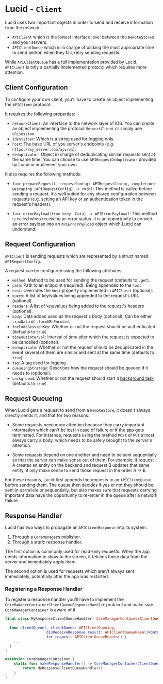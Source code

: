 # Lucid - `Client`

Lucid uses two important objects in order to send and receive information from the network.

- `APIClient` which is the lowest interface level between the `RemoteStore`s and your servers.
- `APIClientQueue` which is in charge of picking the most appropriate time to send and/or, when they fail, retry sending requests.

While `APIClientQueue` has a full implementation provided by Lucid, `APIClient` is only a partially implemented protocol which requires more attention.

## Client Configuration

To configure your own client, you'll have to create an object implementing the `APIClient` protocol.

It requires the following properties:

- `networkClient`: An interface to the network layer of iOS. You can create an object implementing the protocol `NetworkClient` or simply use `URLSession`.
- `identifier`: Which is a string used for logging only.
- `host`: The base URL of you server's endpoints (e.g. `https://my_server.com/api/v1`).
- `deduplicator`: Object in charge of deduplicating similar requests sent at the same time. You can choose to use `APIRequestDeduplicator` provided by Lucid or implement your own.

It also requires the following methods:

- `func prepareRequest(_ requestConfig: APIRequestConfig, completion: @escaping (APIRequestConfig) -> Void)`: This method is called before sending a request. It's well suited for any shared configuration between requests (e.g. setting an API key or an authentication token in the request's headers).

- `func errorPayload(from body: Data) -> APIErrorPayload?`: This method is called when receiving an error status. It is an opportunity to convert an error payload into an `APIErrorPayload` object which Lucid can understand.

## Request Configuration

`APIClient` is sending requests which are represented by a struct named `APIRequestConfig`. 

A request can be configured using the following attributes:

- `method`: Method to be used for sending the request (defaults to `.get`).
- `path`: Path to an endpoint (required). Being appended to the `host`. 
- `host`:  Overrides the `host` property implemented in `APIClient` (optional).
- `query`: A list of key/values being appended to the request's URL (optional).
- `headers`: A list of key/values being added to the request's headers (optional).
- `body`: Data added used as the request's body (optional). Can be either `.rawData` or `.formURLEncoded`. 
- `includeSessionKey`: Whether or not the request should be authenticated (defaults to `true`).
- `timeoutInterval`: Interval of time after which the request is expected to be cancelled (optional).
- `deduplicate`: Whether or not the request should be deduplicated in the event several of them are similar and sent at the same time (defaults to `true`).
- `tag`: A tag used for logging.
- `queueingStrategy`: Describes how the request should be queued if it needs to (optional).
- `background`: Whether or not the request should start a [background task](https://developer.apple.com/documentation/backgroundtasks) (defaults to `true`).

## Request Queueing

When Lucid gets a request to send from a `RemoteStore`, it doesn't always directly sends it, and that for two reasons:

- Some requests need more attention because they carry important information which can't be lost in case of failure or if the app gets terminated. For instance, requests using the method `POST` or `PUT` almost always carry a body, which needs to be safely brought to the server's attention.

- Some requests depend on one another and need to be sent sequentially so that the server can make sense out of them. For example, if request A creates an entity on the backend and request B updates that same entity, it only make sense to send those request in the order A => B.

For these reasons, Lucid first appends the requests to an `APIClientQueue` before sending them. The queue then decides if yes or not they should be sent in parrallele or sequentially, but also makes sure that requests carrying important data have the opportunity to re-enter in the queue after a network failure.

## Response Handler

Lucid has two ways to propagate an `APIClientResponse` into its system:

1. Through a `CoreManager`s publisher.
2. Through a *static* response handler.

The first option is commonly used for read-only requests. When the app needs information to show to the screen, it fetches those data from the server and immediately apply them.

The second option is used for requests which aren't always sent immediately, potentially after the app was restarted.

### Registering a Response Handler

To register a response handler you'll have to implement the `CoreManagerContainerClientQueueResponseHandler` protocol and make sure `CoreManagerContainer` is aware of it.

```swift
final class MyResponseClientQueueHandler: CoreManagerContainerClientQueueResponseHandler {
  
  func clientQueue(_ clientQueue: APIClientQueuing,
                   didReceiveResponse result: APIClientQueueResult<Data, APIError>,
                   for request: APIClientQueueRequest) {
    ...
  }
}

extension CoreManagerContainer {
    static func makeResponseHandler() -> CoreManagerContainerClientQueueResponseHandler? {
        return MyResponseClientQueueHandler()
    }
}
``` 
